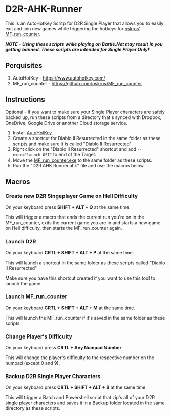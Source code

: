 # D2R-AHK-Runner

This is an AutoHotKey Scritp for D2R Single Player that allows you to easily exit and join new games while triggering the hotkeys for [oskros' MF_run_counter](https://github.com/oskros/MF_run_counter).

***NOTE - Using these scripts while playing on Battle.Net may result in you getting banned. These scripts are intended for Single Player Only!***

## Perquisites

1. AutoHotKey - https://www.autohotkey.com/
2. MF_run_counter - https://github.com/oskros/MF_run_counter

## Instructions

Optional - If you want to make sure your Single Player characters are safely backed up, run these scripts from a directory that's synced with Dropbox, OneDrive, Google Drive or another Cloud storage service.

1. Install [AutoHotKey](https://www.autohotkey.com/).
2. Create a shortcut for Diablo II Resurrected in the same folder as these scripts and make sure it is called "Diablo II Resurrected".
3. Right click on the "Diablo II Resurrected" shortcut and add `--exec="launch OSI"` to end of the Target.
4. Move the [MF_run_counter.exe](https://github.com/oskros/MF_run_counter) to the same folder as these scripts.
5. Run the "D2R AHK Runner.ahk" file and use the macros below.

## Macros

### Create new D2R Singeplayer Game on Hell Difficulty

On your keyboard press **SHIFT + ALT + Q** at the same time.

This will trigger a macro that ends the current run you're on in the MF_run_counter, exits the current game you are in and starts a new game on Hell difficulty, then starts the MF_run_counter again.

### Launch D2R

On your keyboard **CRTL + SHIFT + ALT + P** at the same time.

This will launch a shortcut in the same folder as these scripts called "Diablo II Resurrected"

Make sure you have this shortcut created if you want to use this tool to launch the game.

### Launch MF_run_counter

On your keyboard **CRTL + SHIFT + ALT + M** at the same time.

This will launch the MF_run_counter if it's saved in the same folder as these scripts.

### Change Player's Difficulty

On your keyboard press **CRTL + Any Numpad Number**.

This will change the player's difficulty to the respective number on the numpad (except 0 and 9).

### Backup D2R Single Player Characters

On your keyboard press **CRTL + SHIFT + ALT + B** at the same time.

This will trigger a Batch and Powershell script that zip's all of your D2R single player characters and saves it in a Backup folder located in the same directory as these scripts.
